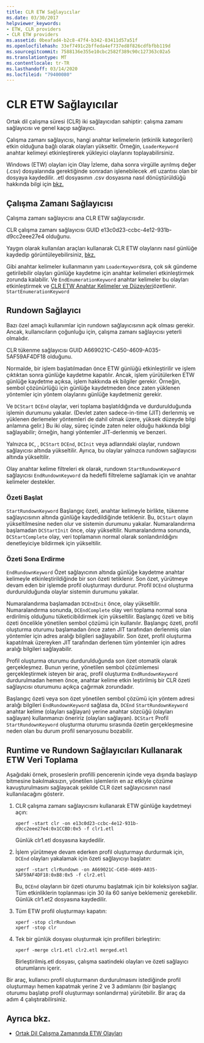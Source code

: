 ```yaml
---
title: CLR ETW Sağlayıcılar
ms.date: 03/30/2017
helpviewer_keywords:
- ETW, CLR providers
- CLR ETW providers
ms.assetid: 0beafad4-b2c8-47f4-b342-83411d57a51f
ms.openlocfilehash: 33ef7491c2bffeda4ef737ed8f826cdfbfbb119d
ms.sourcegitcommit: 7588136e355e10cbc2582f389c90c127363c02a5
ms.translationtype: MT
ms.contentlocale: tr-TR
ms.lasthandoff: 03/14/2020
ms.locfileid: "79400080"
---
```

# <a name="clr-etw-providers"></a>CLR ETW Sağlayıcılar
Ortak dil çalışma süresi (CLR) iki sağlayıcıdan sahiptir: çalışma zamanı sağlayıcısı ve genel kaçıp sağlayıcı.  
  
 Çalışma zamanı sağlayıcısı, hangi anahtar kelimelerin (etkinlik kategorileri) etkin olduğuna bağlı olarak olayları yükseltir. Örneğin, `LoaderKeyword` anahtar kelimeyi etkinleştirerek yükleyici olaylarını toplayabilirsiniz.  
  
 Windows (ETW) olayları için Olay İzleme, daha sonra virgülle ayrılmış değer (.csv) dosyalarında gerektiğinde sonradan işlenebilecek .etl uzantısı olan bir dosyaya kaydedilir. .etl dosyasının .csv dosyasına nasıl dönüştürüldüğü hakkında bilgi için [bkz.](controlling-logging.md)  
  
## <a name="the-runtime-provider"></a>Çalışma Zamanı Sağlayıcısı  
 Çalışma zamanı sağlayıcısı ana CLR ETW sağlayıcısıdır.  
  
 CLR çalışma zamanı sağlayıcısı GUID e13c0d23-ccbc-4e12-931b-d9cc2eee27e4 olduğunu.  
  
 Yaygın olarak kullanılan araçları kullanarak CLR ETW olaylarını nasıl günlüğe kaydedip görüntüleyebilirsiniz, [bkz.](controlling-logging.md)  
  
 Gibi anahtar kelimeler kullanmanın yanı `LoaderKeyword`sıra, çok sık gündeme getirilebilir olayları günlüğe kaydetme için anahtar kelimeleri etkinleştirmek zorunda kalabilir. Ve `EndEnumerationKeyword` anahtar kelimeler bu olayları etkinleştirmek ve [CLR ETW Anahtar Kelimeler ve Düzeyleri](clr-etw-keywords-and-levels.md)özetlenir. `StartEnumerationKeyword`  
  
## <a name="the-rundown-provider"></a>Rundown Sağlayıcı  
 Bazı özel amaçlı kullanımlar için rundown sağlayıcısının açık olması gerekir. Ancak, kullanıcıların çoğunluğu için, çalışma zamanı sağlayıcısı yeterli olmalıdır.  
  
 CLR tükenme sağlayıcısı GUID A669021C-C450-4609-A035-5AF59AF4DF18 olduğunu.  
  
 Normalde, bir işlem başlatılmadan önce ETW günlüğü etkinleştirilir ve işlem çıktıktan sonra günlüğe kaydetme kapatılır. Ancak, işlem yürütülerken ETW günlüğe kaydetme açıksa, işlem hakkında ek bilgiler gerekir. Örneğin, sembol çözünürlüğü için günlüğe kaydetmeden önce zaten yüklenen yöntemler için yöntem olaylarını günlüğe kaydetmeniz gerekir.  
  
 Ve `DCStart` `DCEnd` olaylar, veri toplama başlatıldığında ve durdurulduğunda işlemin durumunu yakalar. (Devlet zaten sadece-in-time (JIT) derlenmiş ve yüklenen derlemeler yöntemleri de dahil olmak üzere, yüksek düzeyde bilgi anlamına gelir.) Bu iki olay, süreç içinde zaten neler olduğu hakkında bilgi sağlayabilir; örneğin, hangi yöntemler JIT-derlenmiş ve benzeri.  
  
 Yalnızca `DC`, , `DCStart` `DCEnd`, `DCInit` veya adlarındaki olaylar, rundown sağlayıcısı altında yükseltilir. Ayrıca, bu olaylar yalnızca rundown sağlayıcısı altında yükseltilir.  
  
 Olay anahtar kelime filtreleri ek olarak, rundown `StartRundownKeyword` sağlayıcısı `EndRundownKeyword` da hedefli filtreleme sağlamak için ve anahtar kelimeler destekler.  
  
### <a name="start-rundown"></a>Özeti Başlat  
 `StartRundownKeyword` Başlangıç özeti, anahtar kelimeyle birlikte, tükenme sağlayıcısının altında günlüğe kaydedildiğinde tetiklenir. Bu, `DCStart` olayın yükseltilmesine neden olur ve sistemin durumunu yakalar. Numaralandırma başlamadan `DCStartInit` önce, olay yükseltilir. Numaralandırma sonunda, `DCStartComplete` olay, veri toplamanın normal olarak sonlandırıldığını denetleyiciye bildirmek için yükseltilir.  
  
### <a name="end-rundown"></a>Özeti Sona Erdirme  
 `EndRundownKeyword` Özet sağlayıcının altında günlüğe kaydetme anahtar kelimeyle etkinleştirildiğinde bir son özeti tetiklenir. Son özet, yürütmeye devam eden bir işlemde profil oluşturmayı durdurur. Profil `DCEnd` oluşturma durdurulduğunda olaylar sistemin durumunu yakalar.  
  
 Numaralandırma başlamadan `DCEndInit` önce, olay yükseltilir. Numaralandırma sonunda, `DCEndComplete` olay veri toplama normal sona erdirilmiş olduğunu tüketicibildirmek için yükseltilir. Başlangıç özeti ve bitiş özeti öncelikle yönetilen sembol çözümü için kullanılır. Başlangıç özeti, profil oluşturma oturumu başlamadan önce zaten JIT tarafından derlenmiş olan yöntemler için adres aralığı bilgileri sağlayabilir. Son özet, profil oluşturma kapatılmak üzereyken JIT tarafından derlenen tüm yöntemler için adres aralığı bilgileri sağlayabilir.  
  
 Profil oluşturma oturumu durdurulduğunda son özet otomatik olarak gerçekleşmez. Bunun yerine, yönetilen sembol çözümlemesi gerçekleştirmek isteyen bir araç, profil oluşturma `EndRundownKeyword` durdurulmadan hemen önce, anahtar kelime etkin leştirilmiş bir CLR özeti sağlayıcısı oturumunu açıkça çağırmak zorundadır.  
  
 Başlangıç özeti veya son özet yönetilen sembol çözümü için yöntem adresi aralığı bilgileri `EndRundownKeyword` sağlasa da, `DCEnd` `StartRundownKeyword` anahtar kelime (olayları sağlayan) yerine anahtar sözcüğü (olayları sağlayan) kullanmanızı öneririz (olayları sağlayan). `DCStart` Profil `StartRundownKeyword` oluşturma oturumu sırasında özetin gerçekleşmesine neden olan bu durum profil senaryosunu bozabilir.  
  
## <a name="etw-data-collection-using-runtime-and-rundown-providers"></a>Runtime ve Rundown Sağlayıcıları Kullanarak ETW Veri Toplama  
 Aşağıdaki örnek, proseslerin profilli pencerenin içinde veya dışında başlayıp bitmesine bakılmaksızın, yönetilen işlemlerin en az etkiyle çözüme kavuşturulmasını sağlayacak şekilde CLR özet sağlayıcısının nasıl kullanılacağını gösterir.  
  
1. CLR çalışma zamanı sağlayıcısını kullanarak ETW günlüğe kaydetmeyi açın:  
  
    ```console
    xperf -start clr -on e13c0d23-ccbc-4e12-931b-d9cc2eee27e4:0x1CCBD:0x5 -f clr1.etl
    ```  
  
     Günlük clr1.etl dosyasına kaydedilir.  
  
2. İşlem yürütmeye devam ederken profil oluşturmayı durdurmak için, `DCEnd` olayları yakalamak için özeti sağlayıcıyı başlatın:  
  
    ```console
    xperf -start clrRundown -on A669021C-C450-4609-A035-5AF59AF4DF18:0xB8:0x5 -f clr2.etl
    ```  
  
     Bu, `DCEnd` olayların bir özeti oturumu başlatmak için bir koleksiyon sağlar. Tüm etkinliklerin toplanması için 30 ila 60 saniye beklemeniz gerekebilir. Günlük clr1.et2 dosyasına kaydedilir.  
  
3. Tüm ETW profil oluşturmayı kapatın:  
  
    ```console
    xperf -stop clrRundown
    xperf -stop clr  
    ```  
  
4. Tek bir günlük dosyası oluşturmak için profilleri birleştirin:  
  
    ```console
    xperf -merge clr1.etl clr2.etl merged.etl  
    ```  
  
     Birleştirilmiş.etl dosyası, çalışma saatindeki olayları ve özeti sağlayıcı oturumlarını içerir.  
  
 Bir araç, kullanıcı profil oluşturmanın durdurulmasını istediğinde profil oluşturmayı hemen kapatmak yerine 2 ve 3 adımlarını (bir başlangıç oturumu başlatıp profil oluşturmayı sonlandırma) yürütebilir. Bir araç da adım 4 çalıştırabilirsiniz.  
  
## <a name="see-also"></a>Ayrıca bkz.

- [Ortak Dil Çalışma Zamanında ETW Olayları](etw-events-in-the-common-language-runtime.md)
